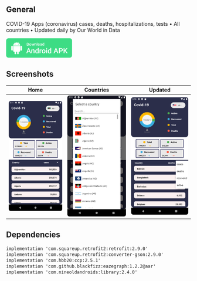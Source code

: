 ## General

COVID-19 Apps (coronavirus) cases, deaths, hospitalizations, tests • All countries • Updated daily by Our World in Data

<a id="raw-url" href="apk/Covid19.apk?raw=true"><img src="img/download.svg"  width="180" height=auto>
</a>

## Screenshots

|                                       Home                 |                            Countries                           |                            Updated                          |
| :------------------------------------------------------------------: | :-----------------------------------------------------------------: | :------------------------------------------------------------------: |
| <img src="img/1.png" width=272 height=auto>  | <img src="img/2.png" width=272 height=auto> | <img src="img/3.png" width=272 height=auto>  |

## Dependencies

```
implementation 'com.squareup.retrofit2:retrofit:2.9.0'
implementation 'com.squareup.retrofit2:converter-gson:2.9.0'
implementation 'com.hbb20:ccp:2.5.1'
implementation 'com.github.blackfizz:eazegraph:1.2.2@aar'
implementation 'com.nineoldandroids:library:2.4.0'
```

